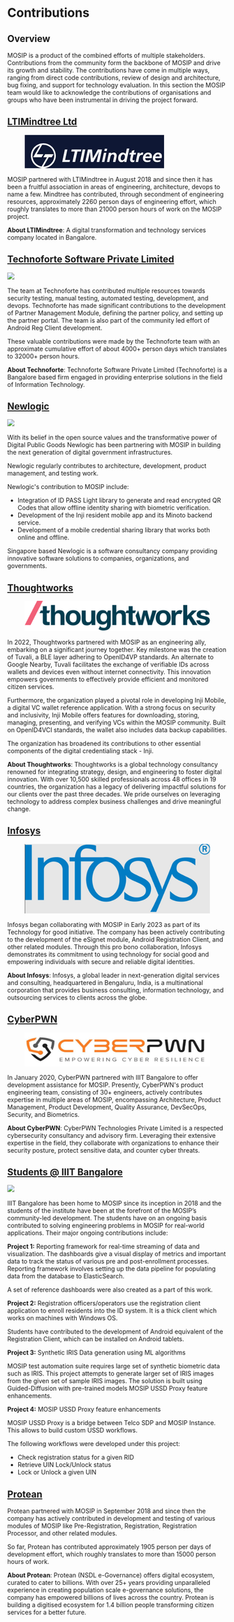 # Contributions

## Overview

MOSIP is a product of the combined efforts of multiple stakeholders. Contributions from the community form the backbone of MOSIP and drive its growth and stability. The contributions have come in multiple ways, ranging from direct code contributions, review of design and architecture, bug fixing, and support for technology evaluation. In this section the MOSIP team would like to acknowledge the contributions of organisations and groups who have been instrumental in driving the project forward.

## [LTIMindtree Ltd](https://www.mindtree.com/)

<div align="left">

<figure><img src=".gitbook/assets/LTIM.png" alt=""><figcaption></figcaption></figure>

</div>

MOSIP partnered with LTIMindtree in August 2018 and since then it has been a fruitful association in areas of engineering, architecture, devops to name a few. Mindtree has contributed, through secondment of engineering resources, approximately 2260 person days of engineering effort, which roughly translates to more than 21000 person hours of work on the MOSIP project.

**About LTIMindtree**: A digital transformation and technology services company located in Bangalore.

## [Technoforte Software Private Limited](https://www.technoforte.co.in/)

![](\_images/technoforte-logo.png)

The team at Technoforte has contributed multiple resources towards security testing, manual testing, automated testing, development, and devops. Technoforte has made significant contributions to the development of Partner Management Module, defining the partner policy, and setting up the partner portal. The team is also part of the community led effort of Android Reg Client development.

These valuable contributions were made by the Technoforte team with an approximate cumulative effort of about 4000+ person days which translates to 32000+ person hours.

**About Technoforte**: Technoforte Software Private Limited (Technoforte) is a Bangalore based firm engaged in providing enterprise solutions in the field of Information Technology.

## [Newlogic](https://newlogic.com/)

![](\_images/newlogic-logo.png)

With its belief in the open source values and the transformative power of Digital Public Goods Newlogic has been partnering with MOSIP in building the next generation of digital government infrastructures.

Newlogic regularly contributes to architecture, development, product management, and testing work.

Newlogic's contribution to MOSIP include:

* Integration of ID PASS Light library to generate and read encrypted QR Codes that allow offline identity sharing with biometric verification.
* Development of the Inji resident mobile app and its Minoto backend service.
* Development of a mobile credential sharing library that works both online and offline.

Singapore based Newlogic is a software consultancy company providing innovative software solutions to companies, organizations, and governments.


## [Thoughtworks](https://www.thoughtworks.com/)

<div align="left">

<figure><img src=".gitbook/assets/thoughts.png" alt=""><figcaption></figcaption></figure>

</div>

In 2022, Thoughtworks partnered with MOSIP as an engineering ally, embarking on a significant journey together. Key milestone was the creation of Tuvali, a BLE layer adhering to OpenID4VP standards. An alternate to Google Nearby, Tuvali facilitates the exchange of verifiable IDs across wallets and devices even without internet connectivity. This innovation empowers governments to effectively provide efficient and monitored citizen services.

Furthermore, the organization played a pivotal role in developing Inji Mobile, a digital VC wallet reference application. With a strong focus on security and inclusivity, Inji Mobile offers features for downloading, storing, managing, presenting, and verifying VCs within the MOSIP community. Built on OpenID4VCI standards, the wallet also includes data backup capabilities.

The organization has broadened its contributions to other essential components of the digital credentialing stack - Inji.

**About Thoughtworks**: Thoughtworks is a global technology consultancy renowned for integrating strategy, design, and engineering to foster digital innovation. With over 10,500 skilled professionals across 48 offices in 19 countries, the organization has a legacy of delivering impactful solutions for our clients over the past three decades. We pride ourselves on leveraging technology to address complex business challenges and drive meaningful change.

## [Infosys](https://www.infosys.com/)

<div align="left">

<figure><img src=".gitbook/assets/infy.png" alt=""><figcaption></figcaption></figure>

</div>

Infosys began collaborating with MOSIP in Early 2023 as part of its Technology for good initiative. The company has been actively contributing to the development of the eSignet module, Android Registration Client, and other related modules. Through this pro bono collaboration, Infosys demonstrates its commitment to using technology for social good and empowering individuals with secure and reliable digital identities.

**About Infosys**: Infosys, a global leader in next-generation digital services and consulting, headquartered in Bengaluru, India, is a multinational corporation that provides business consulting, information technology, and outsourcing services to clients across the globe.

## [CyberPWN](https://cyberpwn.com/)

<div align="left">

<figure><img src=".gitbook/assets/cyber.png" alt=""><figcaption></figcaption></figure>

</div>

In January 2020, CyberPWN partnered with IIIT Bangalore to offer development assistance for MOSIP. Presently, CyberPWN's product engineering team, consisting of 30+ engineers, actively contributes expertise in multiple areas of MOSIP, encompassing Architecture, Product Management, Product Development, Quality Assurance, DevSecOps, Security, and Biometrics.

**About CyberPWN**: CyberPWN Technologies Private Limited is a respected cybersecurity consultancy and advisory firm. Leveraging their extensive expertise in the field, they collaborate with organizations to enhance their security posture, protect sensitive data, and counter cyber threats.

## [Students @ IIIT Bangalore](https://www.iiitb.ac.in/)

![](\_images/iiitb-logo.png)

IIIT Bangalore has been home to MOSIP since its inception in 2018 and the students of the institute have been at the forefront of the MOSIP’s community-led development. The students have on an ongoing basis contributed to solving engineering problems in MOSIP for real-world applications. Their major ongoing contributions include:

**Project 1:** Reporting framework for real-time streaming of data and visualization. The dashboards give a visual display of metrics and important data to track the status of various pre and post-enrollment processes. Reporting framework involves setting up the data pipeline for populating data from the database to ElasticSearch. 

A set of reference dashboards were also created as a part of this work.

**Project 2:** Registration officers/operators use the registration client application to enroll residents into the ID system. It is a thick client which works on machines with Windows OS. 

Students have contributed to the development of Android equivalent of the Registration Client, which can be installed on Android tablets.

**Project 3:** Synthetic IRIS Data generation using ML algorithms

MOSIP test automation suite requires large set of synthetic biometric data such as IRIS. This project attempts to generate larger set of IRIS images from the given set of sample IRIS images. The solution is built using Guided-Diffusion with pre-trained models MOSIP USSD Proxy feature enhancements.

**Project 4:** MOSIP USSD Proxy feature enhancements



MOSIP USSD Proxy is a bridge between Telco SDP and MOSIP Instance. This allows to build custom USSD workflows.

The following workflows were developed under this project:

* Check registration status for a given RID
* Retrieve UIN Lock/Unlock status
* Lock or Unlock a given UIN

## [Protean](https://www.proteantech.in/)

Protean partnered with MOSIP in September 2018 and since then the company has actively contributed in development and testing of various modules of MOSIP like Pre-Registration, Registration, Registration Processor, and other related modules.

So far, Protean has contributed approximately 1905 person per days of development effort, which roughly translates to more than 15000 person hours of work.

**About Protean**: Protean (NSDL e-Governance) offers digital ecosystem, curated to cater to billions. With over 25+ years providing unparalleled experience in creating population scale e-governance solutions, the company has empowered billions of lives across the country. Protean is building a digitised ecosystem for 1.4 billion people transforming citizen services for a better future.
